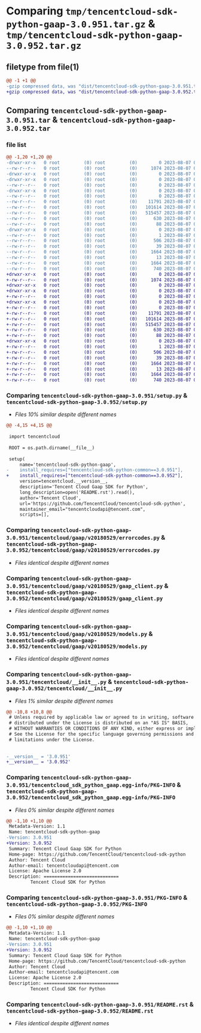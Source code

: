 # Comparing `tmp/tencentcloud-sdk-python-gaap-3.0.951.tar.gz` & `tmp/tencentcloud-sdk-python-gaap-3.0.952.tar.gz`

## filetype from file(1)

```diff
@@ -1 +1 @@
-gzip compressed data, was "dist/tencentcloud-sdk-python-gaap-3.0.951.tar", last modified: Mon Aug  7 00:27:08 2023, max compression
+gzip compressed data, was "dist/tencentcloud-sdk-python-gaap-3.0.952.tar", last modified: Mon Aug  7 08:54:13 2023, max compression
```

## Comparing `tencentcloud-sdk-python-gaap-3.0.951.tar` & `tencentcloud-sdk-python-gaap-3.0.952.tar`

### file list

```diff
@@ -1,20 +1,20 @@
-drwxr-xr-x   0 root         (0) root         (0)        0 2023-08-07 00:27:08.000000 tencentcloud-sdk-python-gaap-3.0.951/
--rw-r--r--   0 root         (0) root         (0)     1074 2023-08-07 00:27:08.000000 tencentcloud-sdk-python-gaap-3.0.951/setup.py
-drwxr-xr-x   0 root         (0) root         (0)        0 2023-08-07 00:27:08.000000 tencentcloud-sdk-python-gaap-3.0.951/tencentcloud/
-drwxr-xr-x   0 root         (0) root         (0)        0 2023-08-07 00:27:08.000000 tencentcloud-sdk-python-gaap-3.0.951/tencentcloud/gaap/
--rw-r--r--   0 root         (0) root         (0)        0 2023-08-07 00:27:08.000000 tencentcloud-sdk-python-gaap-3.0.951/tencentcloud/gaap/__init__.py
-drwxr-xr-x   0 root         (0) root         (0)        0 2023-08-07 00:27:08.000000 tencentcloud-sdk-python-gaap-3.0.951/tencentcloud/gaap/v20180529/
--rw-r--r--   0 root         (0) root         (0)        0 2023-08-07 00:27:08.000000 tencentcloud-sdk-python-gaap-3.0.951/tencentcloud/gaap/v20180529/__init__.py
--rw-r--r--   0 root         (0) root         (0)    11791 2023-08-07 00:27:08.000000 tencentcloud-sdk-python-gaap-3.0.951/tencentcloud/gaap/v20180529/errorcodes.py
--rw-r--r--   0 root         (0) root         (0)   101614 2023-08-07 00:27:08.000000 tencentcloud-sdk-python-gaap-3.0.951/tencentcloud/gaap/v20180529/gaap_client.py
--rw-r--r--   0 root         (0) root         (0)   515457 2023-08-07 00:27:08.000000 tencentcloud-sdk-python-gaap-3.0.951/tencentcloud/gaap/v20180529/models.py
--rw-r--r--   0 root         (0) root         (0)      630 2023-08-07 00:27:08.000000 tencentcloud-sdk-python-gaap-3.0.951/tencentcloud/__init__.py
--rw-r--r--   0 root         (0) root         (0)       88 2023-08-07 00:27:08.000000 tencentcloud-sdk-python-gaap-3.0.951/setup.cfg
-drwxr-xr-x   0 root         (0) root         (0)        0 2023-08-07 00:27:08.000000 tencentcloud-sdk-python-gaap-3.0.951/tencentcloud_sdk_python_gaap.egg-info/
--rw-r--r--   0 root         (0) root         (0)        1 2023-08-07 00:27:08.000000 tencentcloud-sdk-python-gaap-3.0.951/tencentcloud_sdk_python_gaap.egg-info/dependency_links.txt
--rw-r--r--   0 root         (0) root         (0)      506 2023-08-07 00:27:08.000000 tencentcloud-sdk-python-gaap-3.0.951/tencentcloud_sdk_python_gaap.egg-info/SOURCES.txt
--rw-r--r--   0 root         (0) root         (0)       39 2023-08-07 00:27:08.000000 tencentcloud-sdk-python-gaap-3.0.951/tencentcloud_sdk_python_gaap.egg-info/requires.txt
--rw-r--r--   0 root         (0) root         (0)     1664 2023-08-07 00:27:08.000000 tencentcloud-sdk-python-gaap-3.0.951/tencentcloud_sdk_python_gaap.egg-info/PKG-INFO
--rw-r--r--   0 root         (0) root         (0)       13 2023-08-07 00:27:08.000000 tencentcloud-sdk-python-gaap-3.0.951/tencentcloud_sdk_python_gaap.egg-info/top_level.txt
--rw-r--r--   0 root         (0) root         (0)     1664 2023-08-07 00:27:08.000000 tencentcloud-sdk-python-gaap-3.0.951/PKG-INFO
--rw-r--r--   0 root         (0) root         (0)      740 2023-08-07 00:27:08.000000 tencentcloud-sdk-python-gaap-3.0.951/README.rst
+drwxr-xr-x   0 root         (0) root         (0)        0 2023-08-07 08:54:13.000000 tencentcloud-sdk-python-gaap-3.0.952/
+-rw-r--r--   0 root         (0) root         (0)     1074 2023-08-07 08:54:13.000000 tencentcloud-sdk-python-gaap-3.0.952/setup.py
+drwxr-xr-x   0 root         (0) root         (0)        0 2023-08-07 08:54:13.000000 tencentcloud-sdk-python-gaap-3.0.952/tencentcloud/
+drwxr-xr-x   0 root         (0) root         (0)        0 2023-08-07 08:54:13.000000 tencentcloud-sdk-python-gaap-3.0.952/tencentcloud/gaap/
+-rw-r--r--   0 root         (0) root         (0)        0 2023-08-07 08:54:13.000000 tencentcloud-sdk-python-gaap-3.0.952/tencentcloud/gaap/__init__.py
+drwxr-xr-x   0 root         (0) root         (0)        0 2023-08-07 08:54:13.000000 tencentcloud-sdk-python-gaap-3.0.952/tencentcloud/gaap/v20180529/
+-rw-r--r--   0 root         (0) root         (0)        0 2023-08-07 08:54:13.000000 tencentcloud-sdk-python-gaap-3.0.952/tencentcloud/gaap/v20180529/__init__.py
+-rw-r--r--   0 root         (0) root         (0)    11791 2023-08-07 08:54:13.000000 tencentcloud-sdk-python-gaap-3.0.952/tencentcloud/gaap/v20180529/errorcodes.py
+-rw-r--r--   0 root         (0) root         (0)   101614 2023-08-07 08:54:13.000000 tencentcloud-sdk-python-gaap-3.0.952/tencentcloud/gaap/v20180529/gaap_client.py
+-rw-r--r--   0 root         (0) root         (0)   515457 2023-08-07 08:54:13.000000 tencentcloud-sdk-python-gaap-3.0.952/tencentcloud/gaap/v20180529/models.py
+-rw-r--r--   0 root         (0) root         (0)      630 2023-08-07 08:54:13.000000 tencentcloud-sdk-python-gaap-3.0.952/tencentcloud/__init__.py
+-rw-r--r--   0 root         (0) root         (0)       88 2023-08-07 08:54:13.000000 tencentcloud-sdk-python-gaap-3.0.952/setup.cfg
+drwxr-xr-x   0 root         (0) root         (0)        0 2023-08-07 08:54:13.000000 tencentcloud-sdk-python-gaap-3.0.952/tencentcloud_sdk_python_gaap.egg-info/
+-rw-r--r--   0 root         (0) root         (0)        1 2023-08-07 08:54:13.000000 tencentcloud-sdk-python-gaap-3.0.952/tencentcloud_sdk_python_gaap.egg-info/dependency_links.txt
+-rw-r--r--   0 root         (0) root         (0)      506 2023-08-07 08:54:13.000000 tencentcloud-sdk-python-gaap-3.0.952/tencentcloud_sdk_python_gaap.egg-info/SOURCES.txt
+-rw-r--r--   0 root         (0) root         (0)       39 2023-08-07 08:54:13.000000 tencentcloud-sdk-python-gaap-3.0.952/tencentcloud_sdk_python_gaap.egg-info/requires.txt
+-rw-r--r--   0 root         (0) root         (0)     1664 2023-08-07 08:54:13.000000 tencentcloud-sdk-python-gaap-3.0.952/tencentcloud_sdk_python_gaap.egg-info/PKG-INFO
+-rw-r--r--   0 root         (0) root         (0)       13 2023-08-07 08:54:13.000000 tencentcloud-sdk-python-gaap-3.0.952/tencentcloud_sdk_python_gaap.egg-info/top_level.txt
+-rw-r--r--   0 root         (0) root         (0)     1664 2023-08-07 08:54:13.000000 tencentcloud-sdk-python-gaap-3.0.952/PKG-INFO
+-rw-r--r--   0 root         (0) root         (0)      740 2023-08-07 08:54:13.000000 tencentcloud-sdk-python-gaap-3.0.952/README.rst
```

### Comparing `tencentcloud-sdk-python-gaap-3.0.951/setup.py` & `tencentcloud-sdk-python-gaap-3.0.952/setup.py`

 * *Files 10% similar despite different names*

```diff
@@ -4,15 +4,15 @@
 
 import tencentcloud
 
 ROOT = os.path.dirname(__file__)
 
 setup(
     name='tencentcloud-sdk-python-gaap',
-    install_requires=["tencentcloud-sdk-python-common==3.0.951"],
+    install_requires=["tencentcloud-sdk-python-common==3.0.952"],
     version=tencentcloud.__version__,
     description='Tencent Cloud Gaap SDK for Python',
     long_description=open('README.rst').read(),
     author='Tencent Cloud',
     url='https://github.com/TencentCloud/tencentcloud-sdk-python',
     maintainer_email="tencentcloudapi@tencent.com",
     scripts=[],
```

### Comparing `tencentcloud-sdk-python-gaap-3.0.951/tencentcloud/gaap/v20180529/errorcodes.py` & `tencentcloud-sdk-python-gaap-3.0.952/tencentcloud/gaap/v20180529/errorcodes.py`

 * *Files identical despite different names*

### Comparing `tencentcloud-sdk-python-gaap-3.0.951/tencentcloud/gaap/v20180529/gaap_client.py` & `tencentcloud-sdk-python-gaap-3.0.952/tencentcloud/gaap/v20180529/gaap_client.py`

 * *Files identical despite different names*

### Comparing `tencentcloud-sdk-python-gaap-3.0.951/tencentcloud/gaap/v20180529/models.py` & `tencentcloud-sdk-python-gaap-3.0.952/tencentcloud/gaap/v20180529/models.py`

 * *Files identical despite different names*

### Comparing `tencentcloud-sdk-python-gaap-3.0.951/tencentcloud/__init__.py` & `tencentcloud-sdk-python-gaap-3.0.952/tencentcloud/__init__.py`

 * *Files 1% similar despite different names*

```diff
@@ -10,8 +10,8 @@
 # Unless required by applicable law or agreed to in writing, software
 # distributed under the License is distributed on an "AS IS" BASIS,
 # WITHOUT WARRANTIES OR CONDITIONS OF ANY KIND, either express or implied.
 # See the License for the specific language governing permissions and
 # limitations under the License.
 
 
-__version__ = '3.0.951'
+__version__ = '3.0.952'
```

### Comparing `tencentcloud-sdk-python-gaap-3.0.951/tencentcloud_sdk_python_gaap.egg-info/PKG-INFO` & `tencentcloud-sdk-python-gaap-3.0.952/tencentcloud_sdk_python_gaap.egg-info/PKG-INFO`

 * *Files 0% similar despite different names*

```diff
@@ -1,10 +1,10 @@
 Metadata-Version: 1.1
 Name: tencentcloud-sdk-python-gaap
-Version: 3.0.951
+Version: 3.0.952
 Summary: Tencent Cloud Gaap SDK for Python
 Home-page: https://github.com/TencentCloud/tencentcloud-sdk-python
 Author: Tencent Cloud
 Author-email: tencentcloudapi@tencent.com
 License: Apache License 2.0
 Description: ============================
         Tencent Cloud SDK for Python
```

### Comparing `tencentcloud-sdk-python-gaap-3.0.951/PKG-INFO` & `tencentcloud-sdk-python-gaap-3.0.952/PKG-INFO`

 * *Files 0% similar despite different names*

```diff
@@ -1,10 +1,10 @@
 Metadata-Version: 1.1
 Name: tencentcloud-sdk-python-gaap
-Version: 3.0.951
+Version: 3.0.952
 Summary: Tencent Cloud Gaap SDK for Python
 Home-page: https://github.com/TencentCloud/tencentcloud-sdk-python
 Author: Tencent Cloud
 Author-email: tencentcloudapi@tencent.com
 License: Apache License 2.0
 Description: ============================
         Tencent Cloud SDK for Python
```

### Comparing `tencentcloud-sdk-python-gaap-3.0.951/README.rst` & `tencentcloud-sdk-python-gaap-3.0.952/README.rst`

 * *Files identical despite different names*

